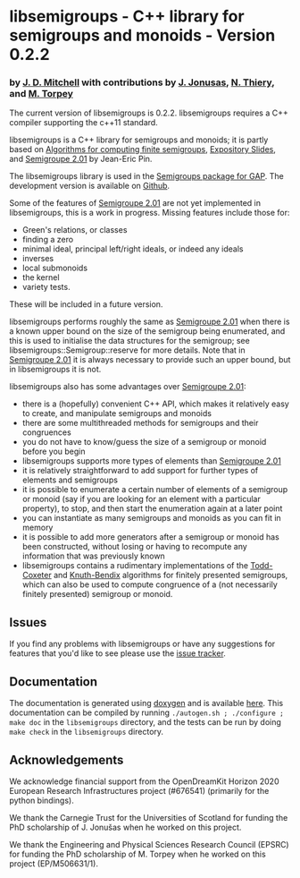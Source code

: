 # libsemigroups - C++ library for semigroups and monoids - Version 0.2.2
### by [J. D. Mitchell](http://www-groups.mcs.st-andrews.ac.uk/~jamesm/) with contributions by [J. Jonusas](http://www-circa.mcs.st-andrews.ac.uk/~julius/), [N. Thiery](http://nicolas.thiery.name), and [M. Torpey](http://www-circa.mcs.st-andrews.ac.uk/~mct25/)

The current version of libsemigroups is 0.2.2.
libsemigroups requires a C++ compiler supporting the c++11 standard.

libsemigroups is a C++ library for semigroups and monoids; it is partly based on 
[Algorithms for computing finite semigroups](https://www.irif.fr/~jep/PDF/Rio.pdf), 
[Expository Slides](https://www.irif.fr/~jep/PDF/Exposes/StAndrews.pdf), and 
[Semigroupe 2.01](https://www.irif.fr/~jep/Logiciels/Semigroupe2.0/semigroupe2.html) by Jean-Eric Pin.

The libsemigroups library is used in the 
[Semigroups package for GAP](http://gap-packages.github.io/Semigroups/).
The development version is available on 
[Github](https://github.com/james-d-mitchell/libsemigroups).

Some of the features of 
[Semigroupe 2.01](https://www.irif.fr/~jep/Logiciels/Semigroupe2.0/semigroupe2.html) 
are not yet implemented in libsemigroups, this is a work in
progress. Missing features include those for:

* Green's relations, or classes
* finding a zero
* minimal ideal, principal left/right ideals, or indeed any ideals
* inverses
* local submonoids
* the kernel
* variety tests.

These will be included in a future version. 

libsemigroups performs roughly the same as 
[Semigroupe 2.01](https://www.irif.fr/~jep/Logiciels/Semigroupe2.0/semigroupe2.html)
when there is a known upper bound on the size of the semigroup being
enumerated, and this is used to initialise the data structures for the
semigroup; see libsemigroups::Semigroup::reserve for more
details. Note that in 
[Semigroupe 2.01](https://www.irif.fr/~jep/Logiciels/Semigroupe2.0/semigroupe2.html)
it is always necessary to provide such an upper bound, but in libsemigroups
it is not. 

libsemigroups also has some advantages over 
[Semigroupe 2.01](https://www.irif.fr/~jep/Logiciels/Semigroupe2.0/semigroupe2.html):

* there is a (hopefully) convenient C++ API, which makes it relatively easy to
  create, and manipulate semigroups and monoids
* there are some multithreaded methods for semigroups and their congruences
* you do not have to know/guess the size of a semigroup or monoid before you
  begin
* libsemigroups supports more types of elements than 
[Semigroupe 2.01](https://www.irif.fr/~jep/Logiciels/Semigroupe2.0/semigroupe2.html)
* it is relatively straightforward to add support for further types of elements
  and semigroups
* it is possible to enumerate a certain number of elements of a semigroup or
  monoid (say if you are looking for an element with a particular property), to
  stop, and then start the enumeration again at a later point
* you can instantiate as many semigroups and monoids as you can fit in memory
* it is possible to add more generators after a semigroup or monoid has been
  constructed, without losing or having to recompute any information that was
  previously known
* libsemigroups contains a rudimentary implementations of the
  [Todd-Coxeter](https://en.wikipedia.org/wiki/Todd–Coxeter_algorithm) and
  [Knuth-Bendix](https://en.wikipedia.org/wiki/Knuth–Bendix_completion_algorithm)
  algorithms for finitely presented semigroups, which can also be used to
  compute congruence of a (not necessarily finitely presented) semigroup or
  monoid.

## Issues
If you find any problems with libsemigroups or have any suggestions for features
that you'd like to see please use the 
[issue tracker](https://github.com/james-d-mitchell/libsemigroups/issues).

## Documentation
The documentation is generated using
[doxygen](https://www.doxygen.org) and is available
[here](http://james-d-mitchell.github.io/libsemigroups/).
This documentation can be compiled by running `./autogen.sh ; ./configure ;
make doc` in the `libsemigroups` directory, and the tests can be run by doing
`make check` in the `libsemigroups`
directory.

## Acknowledgements

We acknowledge financial support from the OpenDreamKit Horizon 2020 European
Research Infrastructures project (#676541) (primarily for the python bindings).

We thank the Carnegie Trust for the Universities of Scotland for funding the
PhD scholarship of J. Jonušas when he worked on this project. 

We thank the Engineering and Physical Sciences Research Council (EPSRC) for
funding the PhD scholarship of M. Torpey when he worked on this project
(EP/M506631/1).
